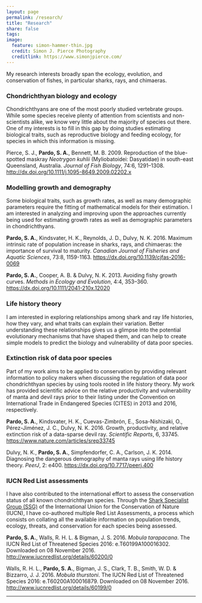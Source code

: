 ```yaml
---
layout: page
permalink: /research/
title: "Research"
share: false
tags: 
image:
  feature: simon-hammer-thin.jpg
  credit: Simon J. Pierce Photography
  creditlink: https://www.simonjpierce.com/
---
```


My research interests broadly span the ecology, evolution, and conservation of fishes, in particular sharks, rays, and chimaeras.

### Chondrichthyan biology and ecology

Chondrichthyans are one of the most poorly studied vertebrate groups. While some species receive plenty of attention from scientists and non-scientists alike, we know very little about the majority of species out there. One of my interests is to fill in this gap by doing studies estimating biological traits, such as reproductive biology and feeding ecology, for species in which this information is missing.

Pierce, S. J., **Pardo, S. A.**, Bennett, M. B. 2009. Reproduction of the blue-spotted maskray *Neotrygon kuhlii* (Myliobatoidei: Dasyatidae) in south-east Queensland, Australia. *Journal of Fish Biology*, 74:6, 1291–1308. <http://dx.doi.org/10.1111/j.1095-8649.2009.02202.x>


### Modelling growth and demography 

Some biological traits, such as growth rates, as well as many demographic parameters require the fitting of mathematical models for their estimation. I am interested in analyzing and improving upon the approaches currently being used for estimating growth rates as well as demographic parameters in chondrichthyans. 

**Pardo, S. A.**, Kindsvater, H. K., Reynolds, J. D., Dulvy, N. K. 2016. Maximum intrinsic rate of population increase in sharks, rays, and chimaeras: the importance of survival to maturity. *Canadian Journal of Fisheries and Aquatic Sciences*, 73:8, 1159-1163. <https://dx.doi.org/10.1139/cjfas-2016-0069>

**Pardo, S. A.**, Cooper, A. B. & Dulvy, N. K. 2013. Avoiding fishy growth curves. *Methods in Ecology and Evolution*, 4:4, 353–360. <https://dx.doi.org/10.1111/2041-210x.12020> 

### Life history theory  

I am interested in exploring relationships among shark and ray life histories, how they vary, and what traits can explain their variation. Better understanding these relationships gives us a glimpse into the potential evolutionary mechanisms that have shaped them, and can help to create simple models to predict the biology and vulnerability of data poor species.

<!--I am also passionate about conservation, and am keen to improve our current knowledge gap within elasmobranchs, as 46% of the are assessed as Data Deficient under the IUCN. In many cases, the usual methods of studying the biology of a species using lethal sampling are not feasible, such as species that are extremely rare, hard to collect, or listed as Critically Endangered.
-->

### Extinction risk of data poor species

Part of my work aims to be applied to conservation by providing relevant information to policy makers when discussing the regulation of data poor chondrichthyan species by using tools rooted in life history theory. My work has provided scientific advice on the relative productivity and vulnerability of manta and devil rays prior to their listing under the Convention on International Trade in Endangered Species (CITES) in 2013 and 2016, respectively. 

**Pardo, S. A.**, Kindsvater, H. K., Cuevas-Zimbrón, E., Sosa-Nishizaki, O., Pérez-Jiménez, J. C., Dulvy, N. K. 2016. Growth, productivity, and relative extinction risk of a data-sparse devil ray. *Scientific Reports*, 6, 33745. <https://www.nature.com/articles/srep33745>

Dulvy, N. K., **Pardo, S. A.**, Simpfendorfer, C. A., Carlson, J. K. 2014. Diagnosing the dangerous demography of manta rays using life history theory. *PeerJ*, 2: e400. <https://dx.doi.org/10.7717/peerj.400>

### IUCN Red List assessments

I have also contributed to the international effort to assess the conservation status of all known chondrichthyan species. Through the [Shark Specialist Group (SSG)](http://www.iucnssg.org/) of the International Union for the Conservation of Nature (IUCN), I have co-authored multiple Red List Assessments, a process which consists on collating all the available information on population trends, ecology, threats, and conservation for each species being assessed.

**Pardo, S. A.**, Walls, R. H. L. & Bigman, J. S. 2016. *Mobula tarapacana*. The IUCN Red List of Threatened Species 2016: e.T60199A100016302. Downloaded on 08 November 2016. <http://www.iucnredlist.org/details/60200/0>

Walls, R. H. L., **Pardo, S. A.**, Bigman, J. S., Clark, T. B., Smith, W. D. & Bizzarro, J. J. 2016. *Mobula thurstoni*. The IUCN Red List of Threatened Species 2016: e.T60200A100016879. Downloaded on 08 November 2016. <http://www.iucnredlist.org/details/60199/0>

----

